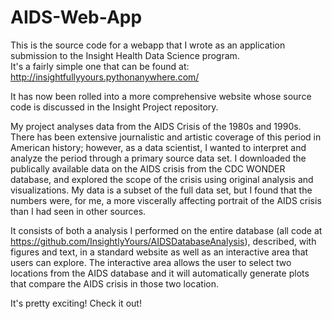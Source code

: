 # AIDS-Web-App
This is the source code for a webapp that I wrote as an application submission to the Insight Health Data Science program.  
It's a fairly simple one that can be found at:    http://insightfullyyours.pythonanywhere.com/

It has now been rolled into a more comprehensive website whose source code is discussed in the Insight Project repository.

My project analyses data from the AIDS Crisis of the 1980s and 1990s.  There has been extensive journalistic and artistic 
coverage of this period in American history; however, as a data scientist, I wanted to interpret and analyze the period 
through a primary source data set.  I downloaded the publically available data on the AIDS crisis from the CDC WONDER database, 
and explored the scope of the crisis using original analysis and visualizations.  My data is a subset of the full data set, but 
I found that the numbers were, for me, a more viscerally affecting portrait of the AIDS crisis than I had seen in other sources.

It consists of both a analysis I performed on the entire database (all code at https://github.com/InsightlyYours/AIDSDatabaseAnalysis), described, with figures and text, in a standard website as well as an interactive area that users 
can explore.  The interactive area allows the user to select two locations from the AIDS database and 
it will automatically generate plots that compare the AIDS crisis in those two location.

It's pretty exciting!  Check it out!
